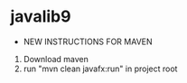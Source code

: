 # javalib9

* NEW INSTRUCTIONS FOR MAVEN 

1) Download maven 
2) run "mvn clean javafx:run" in project root 
